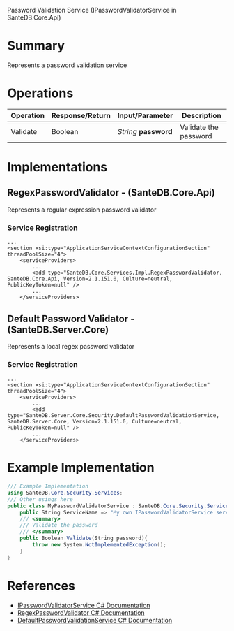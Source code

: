 Password Validation Service (IPasswordValidatorService in SanteDB.Core.Api)

# Summary
Represents a password validation service

# Operations

|Operation|Response/Return|Input/Parameter|Description|
|-|-|-|-|
|Validate|Boolean|*String* **password**|Validate the password|

# Implementations


## RegexPasswordValidator - (SanteDB.Core.Api)
Represents a regular expression password validator

### Service Registration
```markup
...
<section xsi:type="ApplicationServiceContextConfigurationSection" threadPoolSize="4">
	<serviceProviders>
		...
		<add type="SanteDB.Core.Services.Impl.RegexPasswordValidator, SanteDB.Core.Api, Version=2.1.151.0, Culture=neutral, PublicKeyToken=null" />
		...
	</serviceProviders>
```

## Default Password Validator - (SanteDB.Server.Core)
Represents a local regex password validator

### Service Registration
```markup
...
<section xsi:type="ApplicationServiceContextConfigurationSection" threadPoolSize="4">
	<serviceProviders>
		...
		<add type="SanteDB.Server.Core.Security.DefaultPasswordValidationService, SanteDB.Server.Core, Version=2.1.151.0, Culture=neutral, PublicKeyToken=null" />
		...
	</serviceProviders>
```
# Example Implementation
```csharp
/// Example Implementation
using SanteDB.Core.Security.Services;
/// Other usings here
public class MyPasswordValidatorService : SanteDB.Core.Security.Services.IPasswordValidatorService { 
	public String ServiceName => "My own IPasswordValidatorService service";
	/// <summary>
	/// Validate the password
	/// </summary>
	public Boolean Validate(String password){
		throw new System.NotImplementedException();
	}
}
```

# References

* [IPasswordValidatorService C# Documentation](http://santesuite.org/assets/doc/net/html/T_SanteDB_Core_Security_Services_IPasswordValidatorService.htm)
* [RegexPasswordValidator C# Documentation](http://santesuite.org/assets/doc/net/html/T_SanteDB_Core_Services_Impl_RegexPasswordValidator.htm)
* [DefaultPasswordValidationService C# Documentation](http://santesuite.org/assets/doc/net/html/T_SanteDB_Server_Core_Security_DefaultPasswordValidationService.htm)
